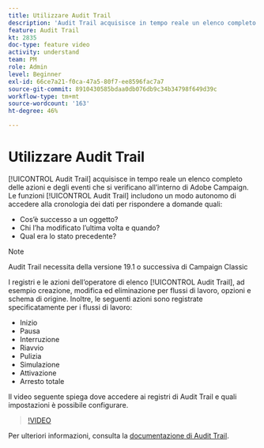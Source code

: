 ```yaml
---
title: Utilizzare Audit Trail
description: 'Audit Trail acquisisce in tempo reale un elenco completo delle azioni e degli eventi che si verificano all’interno di Adobe Campaign. '
feature: Audit Trail
kt: 2835
doc-type: feature video
activity: understand
team: PM
role: Admin
level: Beginner
exl-id: 66ce7a21-f0ca-47a5-80f7-ee8596fac7a7
source-git-commit: 8910430585bdaa0db076db9c34b34798f649d39c
workflow-type: tm+mt
source-wordcount: '163'
ht-degree: 46%

---
```


# Utilizzare Audit Trail

[!UICONTROL Audit Trail] acquisisce in tempo reale un elenco completo delle azioni e degli eventi che si verificano all’interno di Adobe Campaign. Le funzioni [!UICONTROL Audit Trail] includono un modo autonomo di accedere alla cronologia dei dati per rispondere a domande quali:

* Cos’è successo a un oggetto?
* Chi l’ha modificato l’ultima volta e quando?
* Qual era lo stato precedente?

>[!NOTE]
>
>Audit Trail necessita della versione 19.1 o successiva di Campaign Classic

I registri e le azioni dell’operatore di elenco [!UICONTROL Audit Trail], ad esempio creazione, modifica ed eliminazione per flussi di lavoro, opzioni e schema di origine. Inoltre, le seguenti azioni sono registrate specificatamente per i flussi di lavoro:

* Inizio
* Pausa
* Interruzione
* Riavvio
* Pulizia
* Simulazione
* Attivazione
* Arresto totale

Il video seguente spiega dove accedere ai registri di Audit Trail e quali impostazioni è possibile configurare.

>[!VIDEO](https://video.tv.adobe.com/v/27425?quality=12)

Per ulteriori informazioni, consulta la [documentazione di Audit Trail](https://experienceleague.adobe.com/docs/campaign-classic/using/monitoring-campaign-classic/production-procedures/audit-trail.html?lang=en).
